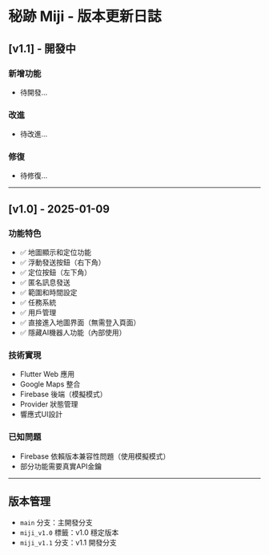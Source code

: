 # 秘跡 Miji - 版本更新日誌

## [v1.1] - 開發中
### 新增功能
- 待開發...

### 改進
- 待改進...

### 修復
- 待修復...

---

## [v1.0] - 2025-01-09
### 功能特色
- ✅ 地圖顯示和定位功能
- ✅ 浮動發送按鈕（右下角）
- ✅ 定位按鈕（左下角）
- ✅ 匿名訊息發送
- ✅ 範圍和時間設定
- ✅ 任務系統
- ✅ 用戶管理
- ✅ 直接進入地圖界面（無需登入頁面）
- ✅ 隱藏AI機器人功能（內部使用）

### 技術實現
- Flutter Web 應用
- Google Maps 整合
- Firebase 後端（模擬模式）
- Provider 狀態管理
- 響應式UI設計

### 已知問題
- Firebase 依賴版本兼容性問題（使用模擬模式）
- 部分功能需要真實API金鑰

---

## 版本管理
- `main` 分支：主開發分支
- `miji_v1.0` 標籤：v1.0 穩定版本
- `miji_v1.1` 分支：v1.1 開發分支
